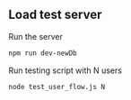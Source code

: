 ## Load test server
Run the server
```bash
npm run dev-newDb
```
Run testing script with N users
```bash
node test_user_flow.js N
```




